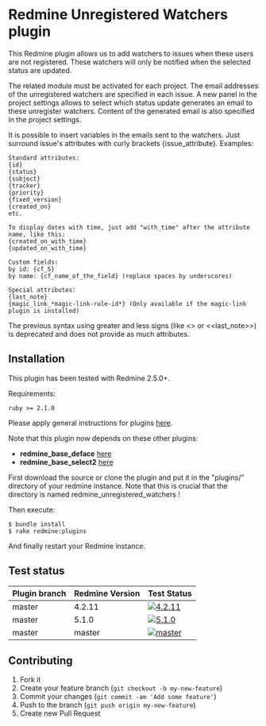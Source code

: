 Redmine Unregistered Watchers plugin
======================

This Redmine plugin allows us to add watchers to issues when these users are not registered.
These watchers will only be notified when the selected status are updated.

The related module must be activated for each project.
The email addresses of the unregistered watchers are specified in each issue.
A new panel in the project settings allows to select which status update generates an email to these unregister watchers.
Content of the generated email is also specified in the project settings.

It is possible to insert variables in the emails sent to the watchers.
Just surround issue's attributes with curly brackets {issue_attribute}.
Examples:

    Standard attributes:
    {id}
    {status}
    {subject}
    {tracker}
    {priority}
    {fixed_version}
    {created_on}
    etc.
    
    To display dates with time, just add "with_time" after the attribute name, like this:
    {created_on_with_time}
    {updated_on_with_time}

    Custom fields:
    by id: {cf_5}
    by name: {cf_name_of_the_field} (replace spaces by underscores)

    Special attributes:
    {last_note}
    {magic_link_*magic-link-rule-id*} (Only available if the magic-link plugin is installed)

The previous syntax using greater and less signs (like <<tracker>> or <<last_note>>) is deprecated and does not provide as much attributes.
 
Installation
------------

This plugin has been tested with Redmine 2.5.0+.

Requirements:

    ruby >= 2.1.0

Please apply general instructions for plugins [here](http://www.redmine.org/wiki/redmine/Plugins).

Note that this plugin now depends on these other plugins:

* **redmine_base_deface** [here](https://github.com/jbbarth/redmine_base_deface)
* **redmine_base_select2** [here](https://github.com/jbbarth/redmine_base_select2)

First download the source or clone the plugin and put it in the "plugins/" directory of your redmine instance. Note that this is crucial that the directory is named redmine_unregistered_watchers !

Then execute:

    $ bundle install
    $ rake redmine:plugins

And finally restart your Redmine instance.

Test status
-----------

|Plugin branch| Redmine Version   | Test Status      |
|-------------|-------------------|------------------|
|master       | 4.2.11            | [![4.2.11][1]][5]|
|master       | 5.1.0             | [![5.1.0][2]][5] |
|master       | master            | [![master][4]][5]|

[1]: https://github.com/nanego/redmine_unregistered_watchers/actions/workflows/4_2_11.yml/badge.svg
[2]: https://github.com/nanego/redmine_unregistered_watchers/actions/workflows/5_1_0.yml/badge.svg
[4]: https://github.com/nanego/redmine_unregistered_watchers/actions/workflows/master.yml/badge.svg
[5]: https://github.com/nanego/redmine_unregistered_watchers/actions


Contributing
------------

1. Fork it
2. Create your feature branch (`git checkout -b my-new-feature`)
3. Commit your changes (`git commit -am 'Add some feature'`)
4. Push to the branch (`git push origin my-new-feature`)
5. Create new Pull Request
